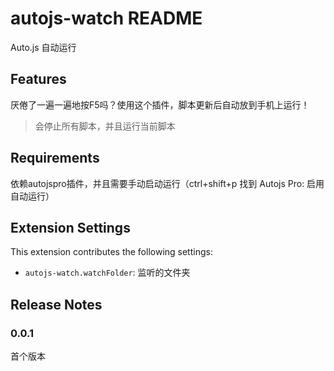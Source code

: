 # autojs-watch README

Auto.js 自动运行

## Features

厌倦了一遍一遍地按F5吗？使用这个插件，脚本更新后自动放到手机上运行！

> 会停止所有脚本，并且运行当前脚本

## Requirements

依赖autojspro插件，并且需要手动启动运行（ctrl+shift+p 找到 Autojs Pro: 启用自动运行）

## Extension Settings

This extension contributes the following settings:

* `autojs-watch.watchFolder`: 监听的文件夹

## Release Notes

### 0.0.1

首个版本